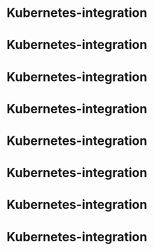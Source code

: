# Kubernetes-integration
# Kubernetes-integration
# Kubernetes-integration
# Kubernetes-integration
# Kubernetes-integration
# Kubernetes-integration
# Kubernetes-integration
# Kubernetes-integration
